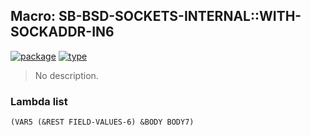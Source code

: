 ## Macro: SB-BSD-SOCKETS-INTERNAL::WITH-SOCKADDR-IN6
[![package](https://img.shields.io/badge/Package-SB--BSD--SOCKETS--INTERNAL-5f9ea0.svg?style=social&colorA=999999)](../) [![type](https://img.shields.io/badge/Type-Macro-5f9ea0.svg?style=social&colorA=999999)](../#macro) 

> No description.

### Lambda list
```
(VAR5 (&REST FIELD-VALUES-6) &BODY BODY7)
```
